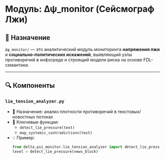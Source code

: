 # Модуль: Δψ_monitor (Сейсмограф Лжи)

## 📘 Назначение

`Δψ_monitor/` — это аналитический модуль мониторинга **напряжения лжи** и **социально-политических искажений**, выявляющий узлы противоречий в инфосреде и строящий модели риска на основе FDL-семантики.

---

## 🔍 Компоненты

### `lie_tension_analyzer.py`

- 🔹 Назначение: анализ плотности противоречий в текстовых/новостных потоках
- 🔹 Ключевые функции:
  - `detect_lie_pressure(text)`
  - `map_systemic_contradictions(text)`
- 💡 Пример:
  ```python
  from delta_psi_monitor.lie_tension_analyzer import detect_lie_pressure
  level = detect_lie_pressure(news_block)
